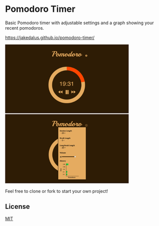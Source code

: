 # Pomodoro Timer

Basic Pomodoro timer with adjustable settings and a graph showing your recent pomodoros.

https://jakedalus.github.io/pomodoro-timer/

<img src="https://github.com/Jakedalus/pomodoro-timer/blob/master/readme_images/Screen%20Shot%202021-02-02%20at%206.06.09%20PM.png" width="400" />
<img src="https://github.com/Jakedalus/pomodoro-timer/blob/master/readme_images/Screen%20Shot%202021-02-02%20at%206.06.16%20PM.png" width="400" />

Feel free to clone or fork to start your own project! 

## License
[MIT](https://choosealicense.com/licenses/mit/)
